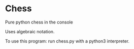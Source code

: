 Chess
=====

Pure python chess in the console

Uses algebraic notation.

To use this program: run chess.py with a python3 interpreter.
